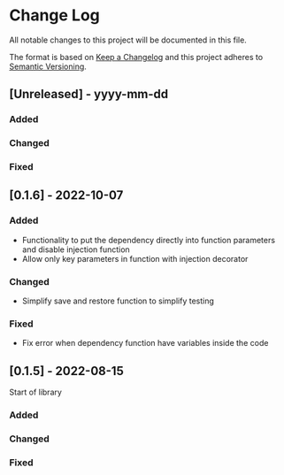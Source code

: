 
# Change Log
All notable changes to this project will be documented in this file.
 
The format is based on [Keep a Changelog](http://keepachangelog.com/)
and this project adheres to [Semantic Versioning](http://semver.org/).

## [Unreleased] - yyyy-mm-dd

### Added
 
### Changed
 
### Fixed

## [0.1.6] - 2022-10-07
 
### Added
- Functionality to put the dependency directly into function parameters and disable injection function
- Allow only key parameters in function with injection decorator

### Changed
- Simplify save and restore function to simplify testing

### Fixed
- Fix error when dependency function have variables inside the code


## [0.1.5] - 2022-08-15
 
Start of library
 
### Added
 
### Changed
 
### Fixed
